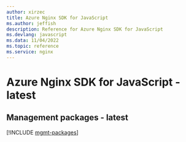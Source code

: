 ```yaml
---
author: xirzec
title: Azure Nginx SDK for JavaScript
ms.author: jeffish
description: Reference for Azure Nginx SDK for JavaScript
ms.devlang: javascript
ms.data: 11/04/2022
ms.topic: reference
ms.service: nginx
---
```

# Azure Nginx SDK for JavaScript - latest

## Management packages - latest
[!INCLUDE [mgmt-packages](nginx-mgmt-index.md)]
